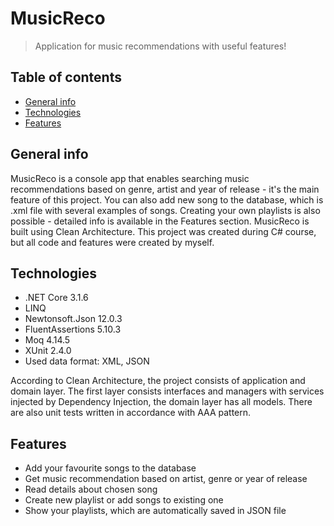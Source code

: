 # MusicReco
> Application for music recommendations with useful features!

## Table of contents
* [General info](#general-info)
* [Technologies](#technologies)
* [Features](#features)

## General info
MusicReco is a console app that enables searching music recommendations based on genre, artist and year of release - it's the main feature of this project. You can also add new song to the database, which is .xml file with several examples of songs. Creating your own playlists is also possible - detailed info is available in the Features section.
MusicReco is built using Clean Architecture.
This project was created during C# course, but all code and features were created by myself.

## Technologies
* .NET Core 3.1.6
* LINQ
* Newtonsoft.Json 12.0.3
* FluentAssertions 5.10.3
* Moq 4.14.5
* XUnit 2.4.0
* Used data format: XML, JSON

According to Clean Architecture, the project consists of application and domain layer.
The first layer consists interfaces and managers with services injected by Dependency Injection,
the domain layer has all models. There are also unit tests written in accordance with AAA pattern.
## Features

* Add your favourite songs to the database
* Get music recommendation based on artist, genre or year of release
* Read details about chosen song
* Create new playlist or add songs to existing one
* Show your playlists, which are automatically saved in JSON file